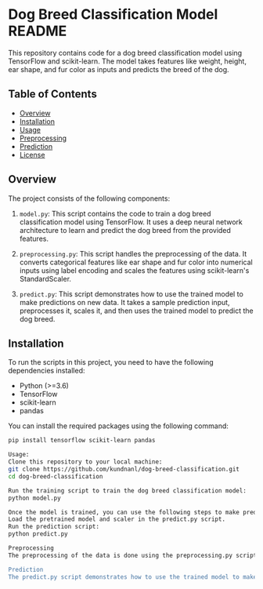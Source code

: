 # Dog Breed Classification Model README

This repository contains code for a dog breed classification model using TensorFlow and scikit-learn. The model takes features like weight, height, ear shape, and fur color as inputs and predicts the breed of the dog.

## Table of Contents

- [Overview](#overview)
- [Installation](#installation)
- [Usage](#usage)
- [Preprocessing](#preprocessing)
- [Prediction](#prediction)
- [License](#license)

## Overview

The project consists of the following components:

1. `model.py`: This script contains the code to train a dog breed classification model using TensorFlow. It uses a deep neural network architecture to learn and predict the dog breed from the provided features.

2. `preprocessing.py`: This script handles the preprocessing of the data. It converts categorical features like ear shape and fur color into numerical inputs using label encoding and scales the features using scikit-learn's StandardScaler.

3. `predict.py`: This script demonstrates how to use the trained model to make predictions on new data. It takes a sample prediction input, preprocesses it, scales it, and then uses the trained model to predict the dog breed.

## Installation

To run the scripts in this project, you need to have the following dependencies installed:

- Python (>=3.6)
- TensorFlow
- scikit-learn
- pandas

You can install the required packages using the following command:

```bash
pip install tensorflow scikit-learn pandas

Usage:
Clone this repository to your local machine:
git clone https://github.com/kundnanl/dog-breed-classification.git
cd dog-breed-classification

Run the training script to train the dog breed classification model:
python model.py

Once the model is trained, you can use the following steps to make predictions:
Load the pretrained model and scaler in the predict.py script.
Run the prediction script:
python predict.py

Preprocessing
The preprocessing of the data is done using the preprocessing.py script. It converts categorical features into numerical inputs using label encoding and scales the features using scikit-learn's StandardScaler. The encoded features are then used for training and prediction.

Prediction
The predict.py script demonstrates how to use the trained model to make predictions on new data. It shows how to preprocess the prediction input, scale it using the saved scaler, and then use the model to predict the dog breed.


